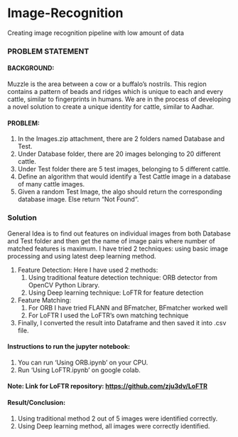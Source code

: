 # Image-Recognition
Creating image recognition pipeline with low amount of data


### PROBLEM STATEMENT
#### BACKGROUND:
Muzzle is the area between a cow or a buffalo’s nostrils. This region contains a pattern of beads and ridges which is unique to each and every cattle, similar to fingerprints in humans. We are in the process of developing a novel solution to create a unique identity for cattle, similar to Aadhar.

#### PROBLEM: 
1.	In the Images.zip attachment, there are 2 folders named Database and Test. 
2.	Under Database folder, there are 20 images belonging to 20 different cattle.
3.	Under Test folder there are 5 test images, belonging to 5 different cattle.
4.	Define an algorithm that would identify a Test Cattle image in a database of many cattle images. 
5.	Given a random Test Image, the algo should return the corresponding database image. Else return “Not Found”.  


### Solution
General Idea is to find out features on individual images from both Database and Test folder and then get the name of image pairs where number of matched features is maximum. I have tried 2 techniques: using basic image processing and using latest deep learning method.
1.	Feature Detection: 
Here I have used 2 methods:
      1. Using traditional feature detection technique: 
ORB detector from OpenCV Python Library.
      2.	Using Deep learning technique:
LoFTR for feature detection 
2.	Feature Matching: 
      1.	For ORB I have tried FLANN and BFmatcher, BFmatcher worked well
      2.	For LoFTR I used the LoFTR’s own matching technique
3.	Finally, I converted the result into Dataframe and then saved it into .csv file.
#### Instructions to run the jupyter notebook:
1.	You can run ‘Using ORB.ipynb’ on your CPU.
2.	Run ‘Using LoFTR.ipynb’ on google colab.
#### Note: Link for LoFTR repository: https://github.com/zju3dv/LoFTR
#### Result/Conclusion:
1.	Using traditional method 2 out of 5 images were identified correctly.
2.	Using Deep learning method, all images were correctly identified.

